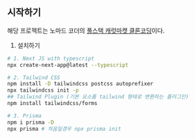 ## 시작하기

해당 프로젝트는 노마드 코더의 [풀스택 캐럿마켓 클론코딩](https://nomadcoders.co/carrot-market)이다.

1. 설치하기

```bash
# 1. Next JS with typescript
npx create-next-app@latest --typescript

# 2. Tailwind CSS
npm install -D tailwindcss postcss autoprefixer
npx tailwindcss init -p
## Tailwind Plugin (기본 요소를 tailwind 형태로 변환하는 플러그인)
npm install tailwindcss/forms

# 3. Prisma
npm i prisma -D
npx prisma # 처음일경우 npx prisma init
```
